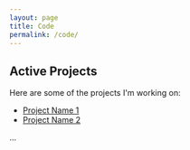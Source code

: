 ```yaml
---
layout: page
title: Code
permalink: /code/
---
```


## Active Projects

Here are some of the projects I'm working on:

- [Project Name 1](https://github.com/username/project1)
- [Project Name 2](https://github.com/username/project2)

...
